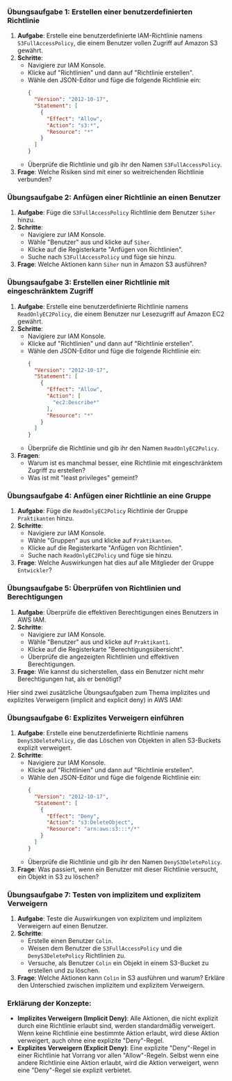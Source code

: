 ### Übungsaufgabe 1: Erstellen einer benutzerdefinierten Richtlinie
1. **Aufgabe**: Erstelle eine benutzerdefinierte IAM-Richtlinie namens `S3FullAccessPolicy`, die einem Benutzer vollen Zugriff auf Amazon S3 gewährt.
2. **Schritte**:
    - Navigiere zur IAM Konsole.
    - Klicke auf "Richtlinien" und dann auf "Richtlinie erstellen".
    - Wähle den JSON-Editor und füge die folgende Richtlinie ein:
      ```json
      {
        "Version": "2012-10-17",
        "Statement": [
          {
            "Effect": "Allow",
            "Action": "s3:*",
            "Resource": "*"
          }
        ]
      }
      ```
    - Überprüfe die Richtlinie und gib ihr den Namen `S3FullAccessPolicy`.
3. **Frage**: Welche Risiken sind mit einer so weitreichenden Richtlinie verbunden?

### Übungsaufgabe 2: Anfügen einer Richtlinie an einen Benutzer
1. **Aufgabe**: Füge die `S3FullAccessPolicy` Richtlinie dem Benutzer `Siher` hinzu.
2. **Schritte**:
    - Navigiere zur IAM Konsole.
    - Wähle "Benutzer" aus und klicke auf `Siher`.
    - Klicke auf die Registerkarte "Anfügen von Richtlinien".
    - Suche nach `S3FullAccessPolicy` und füge sie hinzu.
3. **Frage**: Welche Aktionen kann `Siher` nun in Amazon S3 ausführen?

### Übungsaufgabe 3: Erstellen einer Richtlinie mit eingeschränktem Zugriff
1. **Aufgabe**: Erstelle eine benutzerdefinierte Richtlinie namens `ReadOnlyEC2Policy`, die einem Benutzer nur Lesezugriff auf Amazon EC2 gewährt.
2. **Schritte**:
    - Navigiere zur IAM Konsole.
    - Klicke auf "Richtlinien" und dann auf "Richtlinie erstellen".
    - Wähle den JSON-Editor und füge die folgende Richtlinie ein:
      ```json
      {
        "Version": "2012-10-17",
        "Statement": [
          {
            "Effect": "Allow",
            "Action": [
              "ec2:Describe*"
            ],
            "Resource": "*"
          }
        ]
      }
      ```
    - Überprüfe die Richtlinie und gib ihr den Namen `ReadOnlyEC2Policy`.
3. **Fragen**: 
   - Warum ist es manchmal besser, eine Richtlinie mit eingeschränktem Zugriff zu erstellen?
   - Was ist mit "least privileges" gemeint?

### Übungsaufgabe 4: Anfügen einer Richtlinie an eine Gruppe
1. **Aufgabe**: Füge die `ReadOnlyEC2Policy` Richtlinie der Gruppe `Praktikanten` hinzu.
2. **Schritte**:
    - Navigiere zur IAM Konsole.
    - Wähle "Gruppen" aus und klicke auf `Praktikanten`.
    - Klicke auf die Registerkarte "Anfügen von Richtlinien".
    - Suche nach `ReadOnlyEC2Policy` und füge sie hinzu.
3. **Frage**: Welche Auswirkungen hat dies auf alle Mitglieder der Gruppe `Entwickler`?

### Übungsaufgabe 5: Überprüfen von Richtlinien und Berechtigungen
1. **Aufgabe**: Überprüfe die effektiven Berechtigungen eines Benutzers in AWS IAM.
2. **Schritte**:
    - Navigiere zur IAM Konsole.
    - Wähle "Benutzer" aus und klicke auf `Praktikant1`.
    - Klicke auf die Registerkarte "Berechtigungsübersicht".
    - Überprüfe die angezeigten Richtlinien und effektiven Berechtigungen.
3. **Frage**: Wie kannst du sicherstellen, dass ein Benutzer nicht mehr Berechtigungen hat, als er benötigt?

Hier sind zwei zusätzliche Übungsaufgaben zum Thema implizites und explizites Verweigern (implicit and explicit deny) in AWS IAM:

### Übungsaufgabe 6: Explizites Verweigern einführen
1. **Aufgabe**: Erstelle eine benutzerdefinierte Richtlinie namens `DenyS3DeletePolicy`, die das Löschen von Objekten in allen S3-Buckets explizit verweigert.
2. **Schritte**:
    - Navigiere zur IAM Konsole.
    - Klicke auf "Richtlinien" und dann auf "Richtlinie erstellen".
    - Wähle den JSON-Editor und füge die folgende Richtlinie ein:
      ```json
      {
        "Version": "2012-10-17",
        "Statement": [
          {
            "Effect": "Deny",
            "Action": "s3:DeleteObject",
            "Resource": "arn:aws:s3:::*/*"
          }
        ]
      }
      ```
    - Überprüfe die Richtlinie und gib ihr den Namen `DenyS3DeletePolicy`.
3. **Frage**: Was passiert, wenn ein Benutzer mit dieser Richtlinie versucht, ein Objekt in S3 zu löschen?

### Übungsaufgabe 7: Testen von implizitem und explizitem Verweigern
1. **Aufgabe**: Teste die Auswirkungen von explizitem und implizitem Verweigern auf einen Benutzer.
2. **Schritte**:
    - Erstelle einen Benutzer `Colin`.
    - Weisen dem Benutzer die `S3FullAccessPolicy` und die `DenyS3DeletePolicy` Richtlinien zu.
    - Versuche, als Benutzer `Colin` ein Objekt in einem S3-Bucket zu erstellen und zu löschen.
3. **Frage**: Welche Aktionen kann `Colin` in S3 ausführen und warum? Erkläre den Unterschied zwischen implizitem und explizitem Verweigern.

### Erklärung der Konzepte:
- **Implizites Verweigern (Implicit Deny)**: Alle Aktionen, die nicht explizit durch eine Richtlinie erlaubt sind, werden standardmäßig verweigert. Wenn keine Richtlinie eine bestimmte Aktion erlaubt, wird diese Aktion verweigert, auch ohne eine explizite "Deny"-Regel.
- **Explizites Verweigern (Explicit Deny)**: Eine explizite "Deny"-Regel in einer Richtlinie hat Vorrang vor allen "Allow"-Regeln. Selbst wenn eine andere Richtlinie eine Aktion erlaubt, wird die Aktion verweigert, wenn eine "Deny"-Regel sie explizit verbietet.

